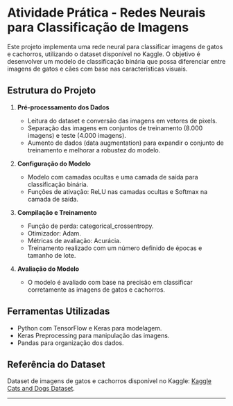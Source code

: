 # Atividade Prática - Redes Neurais para Classificação de Imagens

Este projeto implementa uma rede neural para classificar imagens de gatos e cachorros, utilizando o dataset disponível no Kaggle. O objetivo é desenvolver um modelo de classificação binária que possa diferenciar entre imagens de gatos e cães com base nas características visuais.

## Estrutura do Projeto

1. **Pré-processamento dos Dados**

   - Leitura do dataset e conversão das imagens em vetores de pixels.
   - Separação das imagens em conjuntos de treinamento (8.000 imagens) e teste (4.000 imagens).
   - Aumento de dados (data augmentation) para expandir o conjunto de treinamento e melhorar a robustez do modelo.

2. **Configuração do Modelo**

   - Modelo com camadas ocultas e uma camada de saída para classificação binária.
   - Funções de ativação: ReLU nas camadas ocultas e Softmax na camada de saída.

3. **Compilação e Treinamento**

   - Função de perda: categorical_crossentropy.
   - Otimizador: Adam.
   - Métricas de avaliação: Acurácia.
   - Treinamento realizado com um número definido de épocas e tamanho de lote.

4. **Avaliação do Modelo**
   - O modelo é avaliado com base na precisão em classificar corretamente as imagens de gatos e cachorros.

## Ferramentas Utilizadas

- Python com TensorFlow e Keras para modelagem.
- Keras Preprocessing para manipulação das imagens.
- Pandas para organização dos dados.

## Referência do Dataset

Dataset de imagens de gatos e cachorros disponível no Kaggle: [Kaggle Cats and Dogs Dataset](https://www.kaggle.com/c/dogs-vs-cats/data).

---
